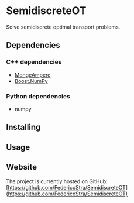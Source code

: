 SemidiscreteOT
==============

Solve semidiscrete optimal transport problems.

Dependencies
------------

### C++ dependencies

* [MongeAmpere](https://github.com/mrgt/MongeAmpere)
* [Boost.NumPy](https://github.com/ndarray/Boost.NumPy)

### Python dependencies

* numpy

Installing
----------

Usage
-----

Website
-------

The project is currently hosted on GitHub:
[https://github.com/FedericoStra/SemidiscreteOT](https://github.com/FedericoStra/SemidiscreteOT)
